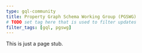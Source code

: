 ```yaml
---
type: gql-community
title: Property Graph Schema Working Group (PGSWG)
# TODO set tag here that is used to filter updates
filter_tags: [gql, pgswg]
---
```


This is just a page stub.
